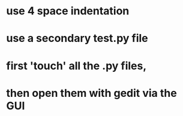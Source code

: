 # use 4 space indentation
# use a secondary test.py file
# first 'touch' all the .py files, 
# then open them with gedit via the GUI
